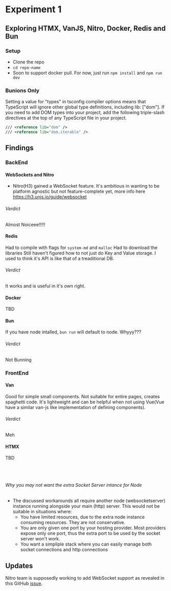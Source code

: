 # Experiment 1
## Exploring HTMX, VanJS, Nitro, Docker, Redis and Bun
### Setup
- Clone the repo
- `cd repo-name`
- Soon to support docker pull. For now, just run `npm install` and `npm run dev`

### Bunions Only
Setting a value for "types" in tsconfig compiler options means that TypeScript will ignore other global type definitions, including lib: ["dom"]. If you need to add DOM types into your project, add the following triple-slash directives at the top of any TypeScript file in your project.

```xml
/// <reference lib="dom" />
/// <reference lib="dom.iterable" />
```


## Findings
### BackEnd
#### WebSockets and Nitro
- Nitro(H3) gained a WebSocket feature. It's ambitious in wanting to be platform agnostic but not feature-complete yet, more info here https://h3.unjs.io/guide/websocket

###### Verdict
Almost Noiceee!!!!!

#### Redis
Had to compile with flags for `system-md` and `malloc`
Had to download the libraries
Still haven't figured how to not just do Key and Value storage. I used to think it's API is like that of a treaditional DB.

###### Verdict
It works and is useful in it's own right.

#### Docker
TBD

#### Bun
If you have node intalled, `bun run` will default to node. Whyyy???

###### Verdict
Not Bunning


### FrontEnd
#### Van
Good for simple small components. Not suitable for entire pages, creates spaghetti code.
It's lightweight and can be helpful when not using Vue(Vue have a similar van-js like implementation of defining components).

###### Verdict
Meh

#### HTMX
TBD


<br>
<br>

###### Why you may not want the extra Socket Server intance for Node
- The discussed workarounds all require another node (websocketserver) instance running alongside your main (http) server. This would not be suitable in situations where:
    - You have limited resources, due to the extra node instance consuming resources. They are not conservative.
    - You are only given one port by your hosting provider. Most providers expose only one port, thus the extra port to be used by the socket server won't work.
    - You want a simpliple stack where you can easily manage both socket connections and http connections


## Updates
Nitro team is supposedly working to add WebSocket support as revealed in this GitHub [issue](https://github.com/nuxt/nuxt/pull/19230#issuecomment-1475933592).
